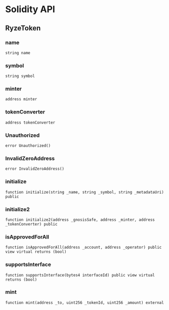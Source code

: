 # Solidity API

## RyzeToken

### name

```solidity
string name
```

### symbol

```solidity
string symbol
```

### minter

```solidity
address minter
```

### tokenConverter

```solidity
address tokenConverter
```

### Unauthorized

```solidity
error Unauthorized()
```

### InvalidZeroAddress

```solidity
error InvalidZeroAddress()
```

### initialize

```solidity
function initialize(string _name, string _symbol, string _metadataUri) public
```

### initialize2

```solidity
function initialize2(address _gnosisSafe, address _minter, address _tokenConverter) public
```

### isApprovedForAll

```solidity
function isApprovedForAll(address _account, address _operator) public view virtual returns (bool)
```

### supportsInterface

```solidity
function supportsInterface(bytes4 interfaceId) public view virtual returns (bool)
```

### mint

```solidity
function mint(address _to, uint256 _tokenId, uint256 _amount) external
```

